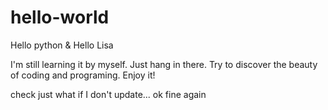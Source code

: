 # hello-world
Hello python & Hello Lisa

I'm still learning it by myself. Just hang in there. Try to discover the beauty of coding and programing. Enjoy it!

check just
what if I don't update...
ok fine
again